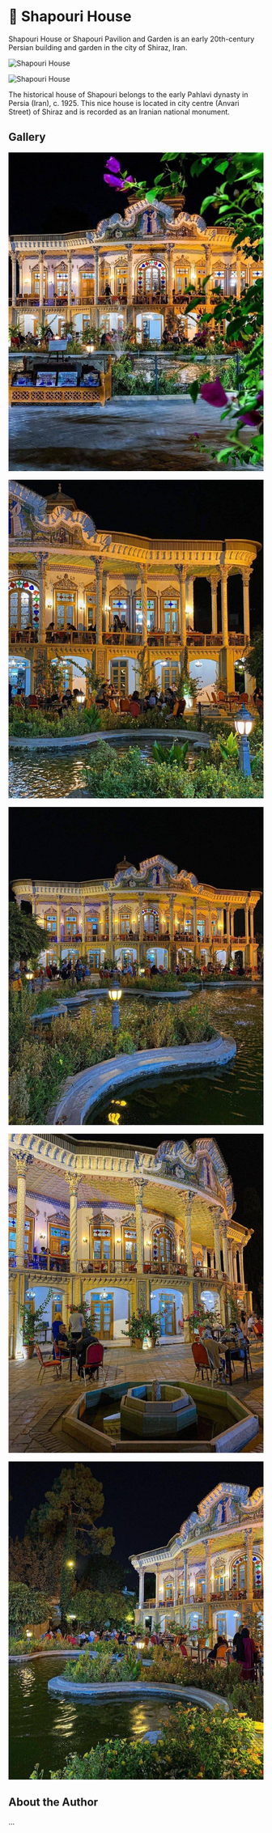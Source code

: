 # 🕌 Shapouri House

Shapouri House or Shapouri Pavilion and Garden is an early 20th-century Persian
building and garden in the city of Shiraz, Iran.

![Shapouri House](https://upload.wikimedia.org/wikipedia/commons/thumb/c/c4/Shapouri%27s_House_3.jpg/1920px-Shapouri%27s_House_3.jpg)

![Shapouri House](https://upload.wikimedia.org/wikipedia/commons/thumb/8/8c/Shahpouri-House-in-Shiraz-Persia-Photo-by-Hossein-Amini.jpg/1280px-Shahpouri-House-in-Shiraz-Persia-Photo-by-Hossein-Amini.jpg)

The historical house of Shapouri belongs to the early Pahlavi dynasty in Persia
(Iran), c. 1925. This nice house is located in city centre (Anvari Street) of
Shiraz and is recorded as an Iranian national monument.

## Gallery

![Shapouri House](_static/images/iran-shiraz-shapouri-house/1.jpg)

![Shapouri House](_static/images/iran-shiraz-shapouri-house/2.jpg)

![Shapouri House](_static/images/iran-shiraz-shapouri-house/3.jpg)

![Shapouri House](_static/images/iran-shiraz-shapouri-house/4.jpg)

![Shapouri House](_static/images/iran-shiraz-shapouri-house/5.jpg)

## About the Author

...
